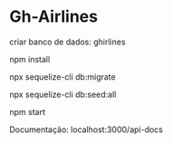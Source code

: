 # Gh-Airlines

criar banco de dados: ghirlines

npm install

npx sequelize-cli db:migrate

npx sequelize-cli db:seed:all

npm start

Documentação: localhost:3000/api-docs

